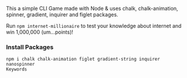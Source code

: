 This a simple CLI Game made with Node & uses chalk, chalk-animation, spinner, gradient, inquirer and figlet packages.

Run ```npm internet-millionaire``` to test your knowledge about internet and win 1,000,000 (um...points)!

<h3>Install Packages</h3>

```
npm i chalk chalk-animation figlet gradient-string inquirer nanospinner
Keywords
```

